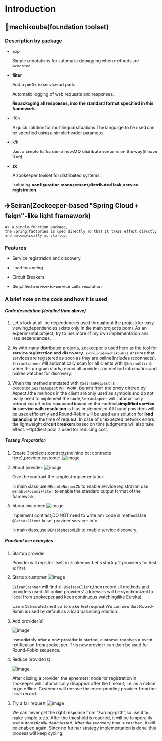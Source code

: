 # Introduction

## 🔧machikouba(foundation toolset)
### Description by package
- aop

	Simple annotations for automatic debugging when methods are executed.
- **fliter**

	Add a prefix to service url path.

	Automatic logging of web requests and responses.

	**Repackaging all responses, into the standard format specified in this framework.**
- i18n

	A quick solution for multilingual situations.The language to be used can be specified using a simple header parameter.
- kfk

	Just a simple kafka demo now.MQ distribute center is on the way(if have time).
- **zk**

	A zookeeper toolset for distributed systems.
	
	Including **configuration management,distributed lock,service registration**.


## ✈️Seiran(Zookeeper-based "Spring Cloud + feign"-like light framework)
	As a single-function package, 
	the spring.factories is used directly so that it takes effect directly and automatically at startup.
### Features

-	Service registration and discovery

-	Load balancing

-	Circuit Breakers

-	Simplified service-to-service calls resolution

### A brief note on the code and how it is used
##### Code description (detailed than above)
 
1. Let's look at all the dependencies used throughout the project(for easy viewing,dependencies exists only in the main project's pom). As an experimental project, try to use more of my own implementation and less dependencies.
	
2. As with many distributed projects, zookeeper is used here as the tool for **service registration and discovery**. `ZkOnline(machikouba)` ensures that services are registered as soon as they are online(includes reconnects). `SeiranScanner` will automatically scan for all clients with `@SeiranClient` when the program starts,record all provider and method information,and makes watches for discovery.
	
3. When the method annotated with `@SeiranRequest` is executed,`SeiranAspect` will work. Benefit from the proxy offered by AspectJ,the methods in the client are only used as symbols and do not really need to implement the code,`SeiranAspect` will automatically extract the url to be requested based on the method,**simplified service-to-service calls resolution** is thus implemented.All found providers will be used efficiently and Round-Robin will be used as a solution for **load balancing** at the time of request. In case of unexpected network errors, the lightweight **circuit breakers** based on time judgments will also take effect. HttpClient pool is used for reducing cost.

##### Testing Preparation
1. Create 3 projects:contracts(nothing but contracts here),provider,customer.
	![image](https://user-images.githubusercontent.com/6937669/112725706-91bc6580-8f54-11eb-8277-a0677b980be6.png)

2. About provider:
	![image](https://user-images.githubusercontent.com/6937669/112725746-b1ec2480-8f54-11eb-94a2-b80a6b18f3cc.png)

	Give the contract the simplest implementation.

	In main class,use `@EnableNozomiZk` to enable service registration,use `@EnableNozomiFliter` to enable the standard output format of the framework.
3. About customer:
	![image](https://user-images.githubusercontent.com/6937669/112725753-badcf600-8f54-11eb-8007-6634a4ae2105.png)

	Implement contract,DO NOT need to write any code in method.Use `@SeiranClient` to set provider services info.

	In main class,use `@EnableNozomiZk` to enable service discovery.

##### Practical use examples
1. Startup provider
	
	Provider will register itself in zookeeper.Let's startup 2 providers for test at first.
2. Startup customer
	 ![image](https://user-images.githubusercontent.com/6937669/112725769-d0522000-8f54-11eb-99b3-72d00b1c23a0.png)

	`SeiranScanner` will find all `@SeiranClient`,then record all methods and providers used.
		All online providers' addresses will be synchronized to local from zookeeper,and keep continuous watching(like Eureka).

	Use a Scheduled method to make test request.We can see that Round-Robin is used by default as a load balancing solution.

3. Add provider(s)

	![image](https://user-images.githubusercontent.com/6937669/112725777-dea03c00-8f54-11eb-9e18-04184a08dd98.png)

	Immediately after a new provider is started, customer receives a event notification from zookeeper. This new provider can then be used for Round-Robin sequence.
4. Reduce provider(s)

	![image](https://user-images.githubusercontent.com/6937669/112725789-e95ad100-8f54-11eb-8297-216003ba5d4c.png)

	After closing a provider, the ephemeral node for registration in zookeeper will automatically disappear after the timeout, i.e. as a notice to go offline. Customer will remove the corresponding provider from the local record.
5. Try a fail request
	![image](https://user-images.githubusercontent.com/6937669/112725796-f24ba280-8f54-11eb-82ba-408446e8ba1c.png)

	We can never get the right response from "/wrong-path",so use it to make simple tests. After the threshold is reached, it will be temporarily and automatically deactivated. After the recovery time is reached, it will be enabled again. Since no further strategy implementation is done, this process will keep cycling.
